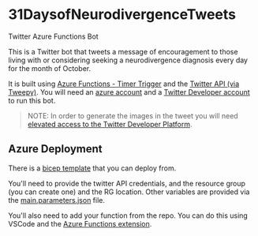 # 31DaysofNeurodivergenceTweets
Twitter Azure Functions Bot

This is a Twitter bot that tweets a message of encouragement to those living with or considering seeking a neurodivergence diagnosis every day for the month of October. 

It is built using [Azure Functions - Timer Trigger][Az Functions] and the [Twitter API (via Tweepy)][tweepy]. You will need an [azure account](https://azure.microsoft.com) and a [Twitter Developer account](https://developer.twitter.com) to run this bot.


> NOTE: In order to generate the images in the tweet you will need [elevated access to the Twitter Developer Platform](https://twittercommunity.com/t/v1-1-media-endpoints-available-for-essential-access-in-the-twitter-api-v2/171664).

## Azure Deployment
There is a [bicep template](infrastructure/main.bicep) that you can deploy from.

You'll need to provide the twitter API credentials, and the resource group (you can create one) and the RG location. Other variables are provided via the [main.parameters.json](infrastructure/main.parameters.json) file.

You'll also need to add your function from the repo. You can do this using VSCode and the [Azure Functions extension](https://marketplace.visualstudio.com/items?itemName=ms-azuretools.vscode-azurefunctions).

[Az Functions]: https://learn.microsoft.com/en-us/azure/azure-functions/functions-create-scheduled-function
[tweepy]: http://www.tweepy.org/
